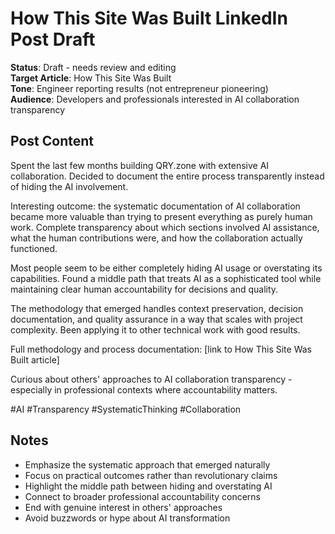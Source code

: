 # How This Site Was Built LinkedIn Post Draft

**Status**: Draft - needs review and editing  
**Target Article**: How This Site Was Built  
**Tone**: Engineer reporting results (not entrepreneur pioneering)  
**Audience**: Developers and professionals interested in AI collaboration transparency  

## Post Content

Spent the last few months building QRY.zone with extensive AI collaboration. Decided to document the entire process transparently instead of hiding the AI involvement.

Interesting outcome: the systematic documentation of AI collaboration became more valuable than trying to present everything as purely human work. Complete transparency about which sections involved AI assistance, what the human contributions were, and how the collaboration actually functioned.

Most people seem to be either completely hiding AI usage or overstating its capabilities. Found a middle path that treats AI as a sophisticated tool while maintaining clear human accountability for decisions and quality.

The methodology that emerged handles context preservation, decision documentation, and quality assurance in a way that scales with project complexity. Been applying it to other technical work with good results.

Full methodology and process documentation: [link to How This Site Was Built article]

Curious about others' approaches to AI collaboration transparency - especially in professional contexts where accountability matters.

#AI #Transparency #SystematicThinking #Collaboration

## Notes

- Emphasize the systematic approach that emerged naturally
- Focus on practical outcomes rather than revolutionary claims  
- Highlight the middle path between hiding and overstating AI
- Connect to broader professional accountability concerns
- End with genuine interest in others' approaches
- Avoid buzzwords or hype about AI transformation